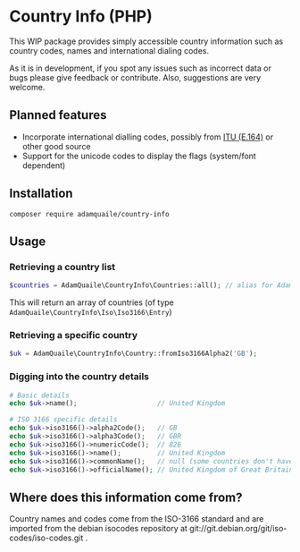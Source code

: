 # Country Info (PHP)

This WIP package provides simply accessible country information such as country codes, names and international dialing codes.

As it is in development, if you spot any issues such as incorrect data or bugs please give feedback or contribute. Also, suggestions are very welcome.

## Planned features

 - Incorporate international dialling codes, possibly from [ITU (E.164)](http://www.itu.int/dms_pub/itu-t/opb/sp/T-SP-E.164D-11-2011-PDF-E.pdf) or other good source
 - Support for the unicode codes to display the flags (system/font dependent)

## Installation

    composer require adamquaile/country-info

## Usage

### Retrieving a country list

```php
$countries = AdamQuaile\CountryInfo\Countries::all(); // alias for AdamQuaile\CountryInfo\Iso\Iso3166::allEntries();
```

This will return an array of countries (of type `AdamQuaile\CountryInfo\Iso\Iso3166\Entry`)

### Retrieving a specific country

```php
$uk = AdamQuaile\CountryInfo\Country::fromIso3166Alpha2('GB');
```

### Digging into the country details

```php
# Basic details
echo $uk->name();                    // United Kingdom

# ISO 3166 specific details
echo $uk->iso3166()->alpha2Code();   // GB
echo $uk->iso3166()->alpha3Code();   // GBR
echo $uk->iso3166()->numericCode();  // 826
echo $uk->iso3166()->name();         // United Kingdom
echo $uk->iso3166()->commonName();   // null (some countries don't have these listed)
echo $uk->iso3166()->officialName(); // United Kingdom of Great Britain and Northern Ireland
```


## Where does this information come from? 
Country names and codes come from the ISO-3166 standard and are imported from the debian isocodes repository at git://git.debian.org/git/iso-codes/iso-codes.git .
